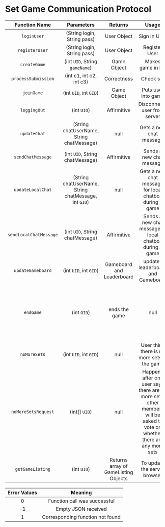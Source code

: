 # Set Game Communication Protocol

| Function Name   | Parameters                 | Returns     | Usage             | Direction |
|:---------------:|:--------------------------:|:----------: |:-----------------:|:---------:|
| `loginUser`     | (String login, String pass)| User Object | Sign in User      | C --> S    |
| `registerUser`  | (String login, String pass)| User Object | Register User     | C --> S    |
| `createGame`    | (int `UID`, String `gameName`) | Game Object | Makes game in DB  | C --> S    |
| `processSubmission`| (int c1, int c2, int c3)| Correctness | Check set | C --> S|
| `joinGame`	  | (int `UID`, int `GID`)		   | Game Object | Puts user into game| C --> S |
| `loggingOut`	  | (int `UID`)				   | Affirmitive | Disconnects user from server | C --> S |
| `updateChat`    | (String chatUserName, String chatMessage) | null | Gets a new chat message | S --> C|
| `sendChatMessage` | (int `UID`, String chatMessage) | Affirmitive | Sends a new chat message | C --> S |
| `updateLocalChat`    | (String chatUserName, String chatMessage, int `GID`) | null | Gets a new chat message for local chatbox during a game| S --> C|
| `sendLocalChatMessage` | (int `UID`, String chatMessage) | Affirmitive | Sends a new chat message to local chatbox during a game| C --> S |
| `updateGameboard`| (int `UID`, int `GID`)| Gameboard and Leaderboard | updates leaderboard and Gameboard | C --> S | 
|`endGame`|(int `GID`)|ends the game|null| Notifies users when there is either no more sets or no more cards|S --> C|
|`noMoreSets`|(int `UID`, int `GID`)|null|User think there is no more sets in the game|C --> S|
|`noMoreSetsRequest`|(int[] `UID`)|null|Happens after one user says there are no more sets, other members will be asked to vote on whether there are any more sets|S --> C|
| `getGameListing`  | (int `UID`) |Returns array of GameListing Objects| To update the server browser| C --> S |


| Error Values    | Meaning                          |
|:---------------:|:--------------------------------:|
|       0         | Function call was successful     |
|      -1         | Empty JSON received              |
|       1         | Corresponding function not found |
